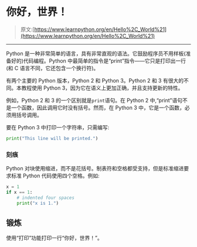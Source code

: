 # 你好，世界！

> 原文:[https://www.learnpython.org/en/Hello%2C_World%21](https://www.learnpython.org/en/Hello%2C_World%21)

* * *

Python 是一种非常简单的语言，具有非常直观的语法。它鼓励程序员不用样板(准备好的)代码编程。Python 中最简单的指令是“print”指令——它只是打印出一行(和 C 语言不同，它还包含一个换行符)。

有两个主要的 Python 版本，Python 2 和 Python 3。Python 2 和 3 有很大的不同。本教程使用 Python 3，因为它在语义上更加正确，并且支持更新的特性。

例如，Python 2 和 3 的一个区别就是`print`语句。在 Python 2 中,“print”语句不是一个函数，因此调用它时没有括号。然而，在 Python 3 中，它是一个函数，必须用括号调用。

要在 Python 3 中打印一个字符串，只需编写:

```py
print("This line will be printed.") 
```

### 刻痕

Python 对块使用缩进，而不是花括号。制表符和空格都受支持，但是标准缩进要求标准 Python 代码使用四个空格。例如:

```py
x = 1
if x == 1:
    # indented four spaces
    print("x is 1.") 
```

## 锻炼

使用“打印”功能打印一行“你好，世界！”。